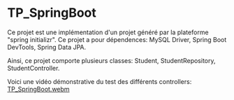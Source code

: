 # TP_SpringBoot

Ce projet est une implémentation d'un projet généré par la plateforme "spring initializr". Ce projet a pour dépendences: MySQL Driver, Spring Boot DevTools, Spring Data JPA.

Ainsi, ce projet comporte plusieurs classes: Student, StudentRepository, StudentController. 


Voici une vidéo démonstrative du test des différents controllers:
[TP_SpringBoot.webm](https://github.com/LAGHRIDATHASNAE/TP_SpringBoot/assets/148015530/3388d595-d822-4896-aa56-83c8b252e9ed)
